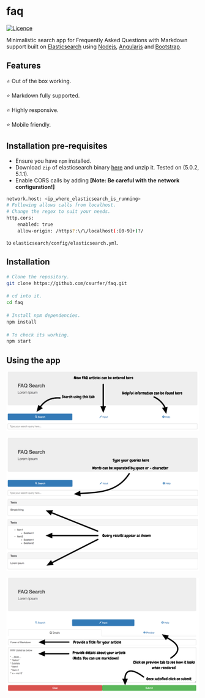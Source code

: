# faq

[![Licence](https://img.shields.io/badge/license-MIT-blue.svg)](https://raw.githubusercontent.com/csurfer/faq/master/LICENSE)

Minimalistic search app for Frequently Asked Questions with Markdown support built on [Elasticsearch](https://www.elastic.co/) using [Nodejs](https://nodejs.org/en/), [Angularjs](https://angularjs.org/) and [Bootstrap](http://getbootstrap.com/).

## Features
:star: Out of the box working.

:star: Markdown fully supported.

:star: Highly responsive.

:star: Mobile friendly.

## Installation pre-requisites

* Ensure you have `npm` installed.
* Download `zip` of elasticsearch binary [here](https://www.elastic.co/downloads/elasticsearch) and unzip it. Tested on (5.0.2, 5.1.1).
* Enable CORS calls by adding __[Note: Be careful with the network configuration!]__
```bash
network.host: <ip_where_elasticsearch_is_running>
# Following allows calls from localhost.
# Change the regex to suit your needs.
http.cors:
    enabled: true
    allow-origin: /https?:\/\/localhost(:[0-9]+)?/
```
to `elasticsearch/config/elasticsearch.yml`.

## Installation

```bash
# Clone the repository.
git clone https://github.com/csurfer/faq.git

# cd into it.
cd faq

# Install npm dependencies.
npm install

# To check its working.
npm start
```

## Using the app

![app-navigation](img/s1.png)

![search](img/s2.png)

![new-article](img/s3.png)
